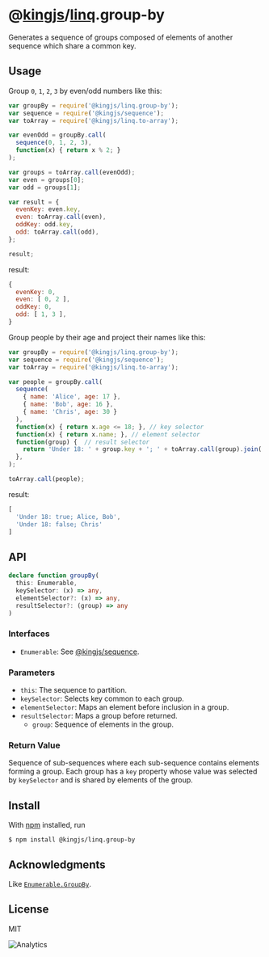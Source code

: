 # @[kingjs](https://www.npmjs.com/package/kingjs)/[linq](https://www.npmjs.com/package/@kingjs/linq).group-by
Generates a sequence of groups composed of elements of another sequence which share a common key.
## Usage
Group `0`, `1`, `2`, `3` by even/odd numbers like this:
```js
var groupBy = require('@kingjs/linq.group-by');
var sequence = require('@kingjs/sequence');
var toArray = require('@kingjs/linq.to-array');

var evenOdd = groupBy.call(
  sequence(0, 1, 2, 3), 
  function(x) { return x % 2; }
);

var groups = toArray.call(evenOdd);
var even = groups[0];
var odd = groups[1];

var result = {
  evenKey: even.key,
  even: toArray.call(even),
  oddKey: odd.key,
  odd: toArray.call(odd),
};

result;
```
result:
```js
{
  evenKey: 0,
  even: [ 0, 2 ],
  oddKey: 0,
  odd: [ 1, 3 ],
}
```
Group people by their age and project their names like this:
```js
var groupBy = require('@kingjs/linq.group-by');
var sequence = require('@kingjs/sequence');
var toArray = require('@kingjs/linq.to-array');

var people = groupBy.call(
  sequence(
    { name: 'Alice', age: 17 },
    { name: 'Bob', age: 16 },
    { name: 'Chris', age: 30 }
  ), 
  function(x) { return x.age <= 18; }, // key selector
  function(x) { return x.name; }, // element selector
  function(group) {  // result selector
    return 'Under 18: ' + group.key + '; ' + toArray.call(group).join(', ');
  },
);

toArray.call(people);
```
result:
```js
[
  'Under 18: true; Alice, Bob',
  'Under 18: false; Chris'
]
```

## API
```ts
declare function groupBy(
  this: Enumerable,
  keySelector: (x) => any,
  elementSelector?: (x) => any,
  resultSelector?: (group) => any
)
```

### Interfaces
- `Enumerable`: See [@kingjs/sequence](https://www.npmjs.com/package/@kingjs/sequence).

### Parameters
- `this`: The sequence to partition.
- `keySelector`: Selects key common to each group. 
- `elementSelector`: Maps an element before inclusion in a group. 
- `resultSelector`: Maps a group before returned.
  - `group`: Sequence of elements in the group.  

### Return Value
Sequence of sub-sequences where each sub-sequence contains elements forming a group. Each group has a `key` property whose value was selected by `keySelector` and is shared by elements of the group.

## Install
With [npm](https://npmjs.org/) installed, run

```
$ npm install @kingjs/linq.group-by
```

## Acknowledgments
Like [`Enumerable.GroupBy`](https://msdn.microsoft.com/en-us/library/bb535049(v=vs.110).aspx).

## License

MIT

![Analytics](https://analytics.kingjs.net/linq/group-by)